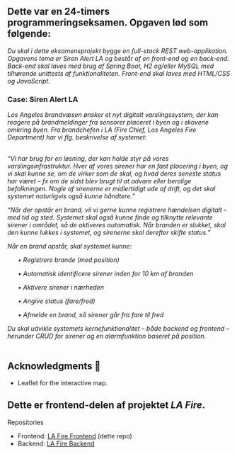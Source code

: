 <h2>Dette var en 24-timers programmeringseksamen. Opgaven lød som følgende:</h2>
<em>Du skal i dette eksamensprojekt bygge en full-stack REST web-applikation. Opgavens tema er Siren Alert LA og består af en front-end og en back-end. Back-end skal laves med brug af Spring Boot, H2 og/eller MySQL med tilhørende unittests af funktionaliteten.
Front-end skal laves med HTML/CSS og JavaScript.</em>

<h3>Case: Siren Alert LA</h3>
<em>Los Angeles brandvæsen ønsker et nyt digitalt varslingssystem, der kan reagere på brandmeldinger fra sensorer placeret i byen og i skovene omkring byen.
Fra brandchefen i LA (Fire Chief, Los Angeles Fire Department) har vi flg. beskrivelse af systemet:
<br><br>
<p>“Vi har brug for en løsning, der kan holde styr på vores varslingsinfrastruktur. Hver af
vores sirener har en fast placering i byen, og vi skal kunne se, om de virker som de skal,
og hvad deres seneste status har været – fx om de sidst blev brugt til at advare eller
berolige befolkningen. Nogle af sirenerne er midlertidigt ude af drift, og det skal systemet
naturligvis også kunne håndtere.”</p>
“Når der opstår en brand, vil vi gerne kunne registrere hændelsen digitalt – med tid og
sted. Systemet skal også kunne finde og tilknytte relevante sirener i området, så de
aktiveres automatisk. Når branden er slukket, skal den kunne lukkes i systemet, og
sirenerne skal derefter skifte status.”<p>Når en brand opstår, skal systemet kunne:
<ls>
  <ul>• Registrere brande (med position)</ul>
  <ul>• Automatisk identificere sirener inden for 10 km af branden</ul>
  <ul>• Aktivere sirener i nærheden</ul>
  <ul>• Angive status (fare/fred)</ul>
  <ul>• Afmelde en brand, så sirener går fra fare til fred</ul>
</p>
</ls>

Du skal udvikle systemets kernefunktionalitet – både backend og frontend – herunder CRUD for sirener og en alarmfunktion baseret på position.
<br><br>
</em>

## Acknowledgments 🤝
- Leaflet for the interactive map.


## Dette er frontend-delen af projektet *LA Fire*.

Repositories
- Frontend: [LA Fire Frontend](https://github.com/esralund01/Eksamen24hFrontend_EsraLund) (dette repo)
- Backend: [LA Fire Backend](https://github.com/esralund01/Eksamen24hBackend_EsraLund) 
